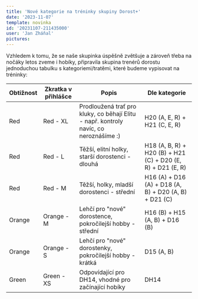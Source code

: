 ```yaml
---
title: 'Nové kategorie na tréninky skupiny Dorost+'
date: '2023-11-07'
template: novinka
id: '20231107-211435000'
user: 'Jan Zháňal'
pictures:
---
```

Vzhledem k tomu, že se naše skupinka úspěšně zvětšuje a zároveň třeba na nočáky letos zveme i hobíky, připravila skupina trenérů dorostu jednoduchou tabulku s kategoriemi/tratěmi, které budeme vypisovat na tréninky:

| Obtižnost | Zkratka v přihlášce | Popis                                                                                 | Dle kategorie                                               |
| --------- | ------------------- | ------------------------------------------------------------------------------------- | ----------------------------------------------------------- |
| Red       | Red - XL            | Prodloužená trať pro kluky, co běhají Elitu - např. kontroly navíc, co neroznášíme :) | H20 (A, E, R) + H21 (C, E, R)                               |
| Red       | Red - L             | Těžší, elitní holky, starší dorostenci - dlouhá                                       | H18 (A, B, R) + H20 (B) + H21 (C) + D20 (E, R) + D21 (E, R) |
| Red       | Red - M             | Těžší, holky, mladší dorostenci - střední                                             | H16 (A) + D16 (A) + D18 (A, B) + D20 (A, B) + D21 (C)       |
| Orange    | Orange - M          | Lehčí pro "nové" dorostence, pokročilejší hobby - střední                             | H16 (B) + H15 (A, B) + D16 (B)                              |
| Orange    | Orange - S          | Lehčí pro "nové" dorostenky, pokročilejší hobby - krátká                              | D15 (A, B)                                                  |
| Green     | Green - XS          | Odpovídající pro DH14, vhodné pro začínající hobíky                                   | DH14                                                        |

